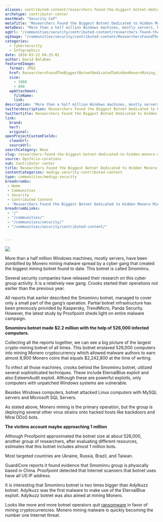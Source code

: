 ```yaml
---
aliases: contributed-content/researchers-found-the-biggest-botnet-dedicated-to-hidden-monero-mining
archetype: contributor-center
mastHead: "Security CoP"
metaTitle: "Researchers Found the Biggest Botnet Dedicated to Hidden Monero Mining"
metaDesc: "More than a half million Windows machines, mostly servers, have been zombified by Monero mining malware spread by a cyber gang that created the biggest mining botnet found to date. This botnet is called Smominru. Several security companies have released their research on this cyber group activity. It is a relatively new gang. Crooks started their operations not earlier than the previous year. All reports that earlier described the Smominru botnet, managed to cover only a small part of the gang’s operation. Partial botnet infrastructure has been previously provided by Kaspersky, TrendMicro, Panda Security." 
ogUrl: "/communities/security/contributed-content/researchers-found-the-biggest-botnet-dedicated-to-hidden-monero-mining/"
ogImage: "/communities/security/contributed-content/ResearchersFoundTheBiggestBotnetDedicatedToHiddenMoneroMining.jpg"
categories:
  - Cybersecurity
  - Infographics
date: 2018-03-22 04:25:01
author: David Balaban
featuredImage:
  format: JPEG
  href: ResearchersFoundTheBiggestBotnetDedicatedToHiddenMoneroMining.jpg
  size:
    - 1000
    - 600
  wpAttachment:
    fileName:
    link:
description: 'More than a half million Windows machines, mostly servers, have been zombified by Monero mining malware spread by a cyber gang that created the biggest mining botnet found to date. This botnet is called Smominru. Several security companies have released their research on this cyber group activity. It is a relatively new gang. Crooks started their operations not earlier than the previous year. All reports that earlier described the Smominru botnet, managed to cover only a small part of the gang’s operation. Partial botnet infrastructure has been previously provided by Kaspersky, TrendMicro, Panda Security. However, the latest study by Proofpoint&hellip;'
twitterdescription: Researchers Found the Biggest Botnet Dedicated to Hidden Monero Mining
twittertitle: Researchers Found the Biggest Botnet Dedicated to Hidden Monero Mining
link:
  brand:
  herf:
  original:
openProjectCustomFields:  
  cleanUrl:
  sourceUrl:
searchCategory: News
slug: researchers-found-the-biggest-botnet-dedicated-to-hidden-monero-mining
source: Opsfolio-curations
sub: Contributor center
title: Researchers Found the Biggest Botnet Dedicated to Hidden Monero Mining
contentCategories: medigy-security-contributed-content
type: communities/medigy-security
breadcrumbs:
 - Home
 - Communities
 - Security
 - Contributed Content
 - 'Researchers Found the Biggest Botnet Dedicated to Hidden Monero Mining'
breadcrumbLinks:
 - "/"
 - "/communities/"
 - "/communities/security/"
 - "/communities/security/contributed-content/"


---
```

![](/images/ResearchersFoundTheBiggestBotnetDedicatedToHiddenMoneroMining.jpg)

More than a half million Windows machines, mostly servers, have been zombified by Monero mining malware spread by a cyber gang that created the biggest mining botnet found to date. This botnet is called Smominru.

Several security companies have released their research on this cyber group activity. It is a relatively new gang. Crooks started their operations not earlier than the previous year.

All reports that earlier described the Smominru botnet, managed to cover only a small part of the gang’s operation. Partial botnet infrastructure has been previously provided by Kaspersky, TrendMicro, Panda Security. However, the latest study by Proofpoint sheds light on entire malware campaign.

**Smominru botnet made $2.2 million with the help of 526,000 infected computers.**

Collecting all the reports together, we can see a big picture of the largest crypto-mining botnet of all times. This botnet enslaved 526,000 computers into mining Monero cryptocurrency which allowed malware authors to earn almost 8,900 Monero coins that equals $2,242,800 at the time of writing.

To infect all those machines, crooks behind the Smominru botnet, utilized several sophisticated techniques. These include EternalBlue exploit and also EsteemAudit exploit. Although these are powerful exploits, only computers with unpatched Windows systems are vulnerable.

Besides Windows computers, botnet attacked Linux computers with MySQL servers and Microsoft SQL Servers.

As stated above, Monero mining is the primary operation, but the group is deploying several other virus strains onto hacked hosts like backdoors and Mirai DDoS bots.

**The victims account maybe approaching 1 million**

Although Proofpoint approximated the botnet size at about 526,000, another group of researchers, after evaluating different resources, estimates that this botnet includes almost 1 million bots.

Most targeted countries are Ukraine, Russia, Brazil, and Taiwan.

GuardiCore reports it found evidence that Smominru group is physically based in China. Proofpoint detected that Internet scanners that botnet uses have all US IP address.

It is interesting that Smominru botnet is two times bigger than Adylkuzz botnet. Adylkuzz was the first malware to make use of the EternalBlue exploit. Adylkuzz botnet was also aimed at mining Monero.

Looks like more and more botnet operators quit  [ransomware](http://macsecurity.net/view/158/) in favor of mining cryptocurrencies. Monero mining malware is quickly becoming the number one Internet threat.